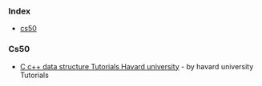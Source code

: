 ### Index
* [cs50](#cs50)
### Cs50

* [C c++ data structure Tutorials Havard university](https://youtu.be/ywg7cW0Txs4) - by havard university Tutorials